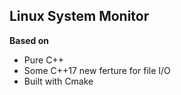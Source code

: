 ## Linux System Monitor
**Based on**

- Pure C++
- Some C++17 new ferture for file I/O
- Built with Cmake